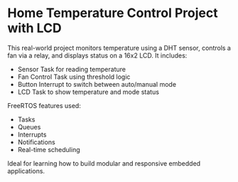 # Home Temperature Control Project with LCD

This real-world project monitors temperature using a DHT sensor, controls a fan via a relay, and displays status on a 16x2 LCD. It includes:

- Sensor Task for reading temperature
- Fan Control Task using threshold logic
- Button Interrupt to switch between auto/manual mode
- LCD Task to show temperature and mode status

FreeRTOS features used:
- Tasks
- Queues
- Interrupts
- Notifications
- Real-time scheduling

Ideal for learning how to build modular and responsive embedded applications.
